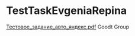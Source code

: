 # TestTaskEvgeniaRepina
[Тестовое_задание_авто_яндекс.pdf](https://github.com/EvgeniaRepina/TestTaskEvgeniaRepina/files/8425162/_._._.pdf) Goodt Group 
